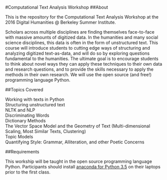 #Computational Text Analysis Workshop
##About

This is the repository for the Computational Text Analysis Workshop at the 2016 Digital Humanities @ Berkeley Summer Institute.

Scholars across multiple disciplines are finding themselves face-to-face with massive amounts of digitized data. In the humanities and many social science disciplines, this data is often in the form of unstructured text. This course will introduce students to cutting edge ways of structuring and analyzing digitized text-as-data, and will do so by exploring questions fundamental to the humanities. The ultimate goal is to encourage students to think about novel ways they can apply these techniques to their own data and research questions, and to provide the skills necessary to apply the methods in their own research. We will use the open source (and free!) programming language Python.

##Topics Covered

Working with texts in Python<br />
Structuring unstructured text<br />
NLTK and NLP<br />
Discriminating Words<br />
Dictionary Methods<br />
The Vector Space Model and the Geometry of Text (Multi-dimensional Scaling, Most Similar Texts, Clustering)<br />
Topic Models<br />
Quantifying Style: Grammar, Alliteration, and other Poetic Concerns<br />

##Requirements

This workship will be taught in the open source programming language Python. Participants should install [anaconda for Python 3.5](https://www.continuum.io/downloads]) on their laptops prior to the first class.



